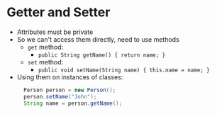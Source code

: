 # Getter and Setter

- Attributes must be private
- So we can't access them directly, need to use methods
  - `get` method:
    - `public String getName() { return name; }`
  - `set` method:
    - `public void setName(String name) { this.name = name; }`
- Using them on instances of classes:
  ```java
    Person person = new Person();
    person.setName("John");
    String name = person.getName();
  ```

